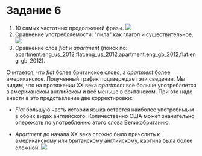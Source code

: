 # Задание 6
1. 10 самых частотных продолжений фразы.
![](https://pp.userapi.com/c824501/v824501919/1071cc/LupzeC_rK_U.jpg)
2. Сравнение употребляемости: "пила" как глагол и существительное.
![](https://pp.userapi.com/c824501/v824501919/107221/Dh1IiJyS-Tk.jpg)
3. Сравнение слов *flat* и *apartment* (поиск по: apartment:eng_us_2012,flat:eng_us_2012,apartment:eng_gb_2012,flat:eng_gb_2012).

Считается, что *flat* более британское слово, а *apartment* более американское. Полученный график подтверждает эти сведения. Мы видим, что на протяжении XX века *apartment* всё больше употребляется в американском английском и всё меньше в британском. При это надо внести в это представление две корректировки:

- *Flat* большую часть истории языка остается наиболее употребимым в обоих видах английского. Количественно США может значительно опережать по употреблению этого слова Великобританию.

- *Apartment* до начала XX века сложно было причслить к американскому или британскому английскому, картина была более сложной.
![](https://pp.userapi.com/c824501/v824501919/107283/VdC5MsMNGGw.jpg)
